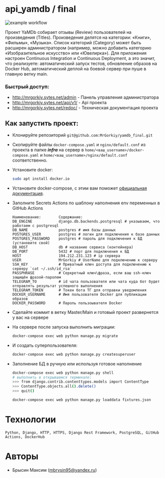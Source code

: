 # api_yamdb / final 
![example workflow](https://github.com/MrGorkiy/yamdb_final/actions/workflows/yamdb_workflow.yml/badge.svg)

Проект YaMDb собирает отзывы (Review) пользователей на произведения (Titles). Произведения делятся на категории: «Книги», «Фильмы», «Музыка». Список категорий (Category) может быть расширен администратором (например, можно добавить категорию «Изобразительное искусство» или «Ювелирка»).
Для приложения настроен Continuous Integration и Continuous Deployment, а это значит, что реализуете:
автоматический запуск тестов,
обновление образов на Docker Hub,
автоматический деплой на боевой сервер при пуше в главную ветку main.


### Быстрый доступ:
- http://mrgorkiy.sytes.net/admin - Панель управления администратора
- http://mrgorkiy.sytes.net/api/v1/ - Api проекта
- http://mrgorkiy.sytes.net/redoc/ - Техническая документация проекта


## Как запустить проект:
- Клонируйте репозиторий `git@github.com:MrGorkiy/yamdb_final.git`
- Скопируйте файлы `docker-compose.yaml` и `nginx/default.conf` из проекта в папке _**infra**_ на сервер в `home/<ваш_username>/docker-compose.yaml` и `home/<ваш_username>/nginx/default.conf` соответственно.
- Установите docker:
    ```bash
    sudo apt install docker.io 
    ```
- Установите docker-compose, с этим вам поможет [официальная документация](https://docs.docker.com/compose/install/).
- Заполните Secrets Actions по шаблону наполнения env переменных в GitHub Actions
    ```
    Наименование:        Содержание:
    DB_ENGINE            django.db.backends.postgresql # указываем, что работаем с postgresql
    DB_NAME              postgres # имя базы данных
    POSTGRES_USER        postgres # логин для подключения к базе данных
    POSTGRES_PASSWORD    postgres # пароль для подключения к БД (установите свой)
    DB_HOST              db # название сервиса (контейнера)
    DB_PORT              5432 # порт для подключения к БД 
    HOST                 194.212.231.123 # ip сервера
    USER                 MrGorkiy # UserName для подключению к серверу
    SSH_KEY              # Приватный ключ доступа для подключению к серверу `cat ~/.ssh/id_rsa`
    PASSPHRASE           # Серкретный ключ\фраза, если ваш ssh-ключ защищён фразой-паролем
    TELEGRAM_TO          # id чата пользователя или чата куда бот будет отправлять результат успешного выполнения
    TELEGRAM_TOKEN       # Токен бота ТГ для отправки уведомления
    DOCKER_USERNAME      # Имя пользователя Docker для публикации образов
    DOCKER_PASSWORD      # Пароль пользоывателя Docker
    ```
- Сделайте коммит в ветку Master/Main и готовый проект развернется у вас на сервере

- На сервере после запуска выполнить миграции:

    ```bash
    docker-compose exec web python manage.py migrate
    ```

- И создать суперпользователя:

    ```bash
    docker-compose exec web python manage.py createsuperuser
    ```

- Заполнение БД в ручную или используя готовое наполнение
    ```bash
    docker-compose exec web python manage.py shell  
    # выполнить в открывшемся терминале:
    >>> from django.contrib.contenttypes.models import ContentType
    >>> ContentType.objects.all().delete()
    >>> quit()
    
    docker-compose exec web python manage.py loaddata fixtures.json
    ```

# Технологии
```
Python, Django, HTTP, HTTPS, Django Rest Framework, PostgreSQL, GitHub Actions, DockerHub
```

# Авторы

- Брысин Максим (mbrysin95@yandex.ru)

